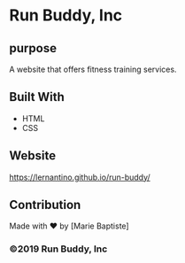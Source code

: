 # Run Buddy, Inc

## purpose 
A website that offers fitness training services.

## Built With 
* HTML
* CSS

## Website 
https://lernantino.github.io/run-buddy/

## Contribution 
Made with ❤️ by [Marie Baptiste]

### ©️2019 Run Buddy, Inc
